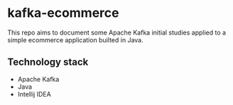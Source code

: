 # kafka-ecommerce

This repo aims to document some Apache Kafka initial studies applied to a simple ecommerce application builted in Java.

## Technology stack

- Apache Kafka
- Java
- Intellij IDEA
